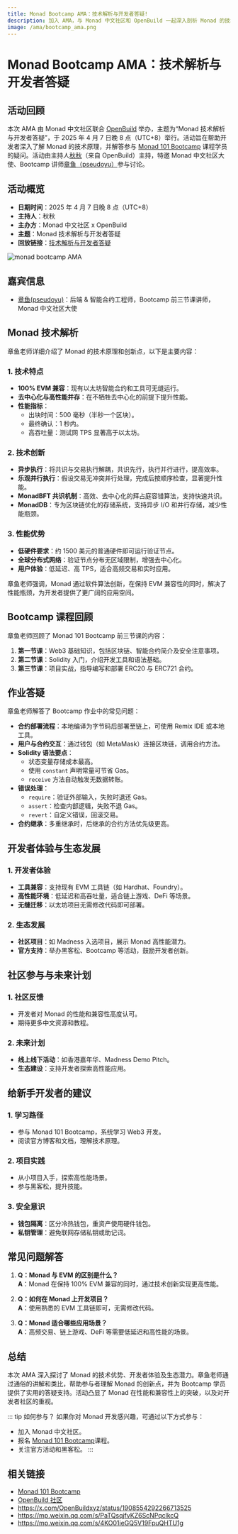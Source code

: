 ```yaml
---
title: Monad Bootcamp AMA：技术解析与开发者答疑!
description: 加入 AMA，与 Monad 中文社区和 OpenBuild 一起深入剖析 Monad 的技术原理！
image: /ama/bootcamp_ama.png
---
```

# Monad Bootcamp AMA：技术解析与开发者答疑


## 活动回顾
本次 AMA 由 Monad 中文社区联合 [OpenBuild](https://openbuild.xyz/) 举办，主题为“Monad 技术解析与开发者答疑”，于 2025 年 4 月 7 日晚 8 点（UTC+8）举行。活动旨在帮助开发者深入了解 Monad 的技术原理，并解答参与 [Monad 101 Bootcamp](/https://openbuild.xyz/learn/challenges/2060691796) 课程学员的疑问。活动由主持人[秋秋](https://x.com/0xqiuqiuu)（来自 OpenBuild）主持，特邀 Monad 中文社区大使、Bootcamp 讲师[章鱼（pseudoyu）](https://x.com/pseudo_yu)参与讨论。


## 活动概览
- **日期时间**：2025 年 4 月 7 日晚 8 点（UTC+8）
- **主持人**：秋秋
- **主办方**：Monad 中文社区 x OpenBuild
- **主题**：Monad 技术解析与开发者答疑
- **回放链接**：[技术解析与开发者答疑](https://x.com/i/spaces/1BRKjmljgRNxw)

![monad bootcamp AMA](/ama/bootcamp_ama.png)


## 嘉宾信息
- [章鱼(pseudoyu)](https://x.com/pseudo_yu)：后端 & 智能合约工程师，Bootcamp 前三节课讲师，Monad
	中文社区大使



## Monad 技术解析
章鱼老师详细介绍了 Monad 的技术原理和创新点，以下是主要内容：

### 1. 技术特点
- **100% EVM 兼容**：现有以太坊智能合约和工具可无缝运行。
- **去中心化与高性能并存**：在不牺牲去中心化的前提下提升性能。
- **性能指标**：
  - 出块时间：500 毫秒（半秒一个区块）。
  - 最终确认：1 秒内。
  - 高吞吐量：测试网 TPS 显著高于以太坊。

### 2. 技术创新
- **异步执行**：将共识与交易执行解耦，共识先行，执行并行进行，提高效率。
- **乐观并行执行**：假设交易无冲突并行处理，完成后按顺序检查，显著提升性能。
- **MonadBFT 共识机制**：高效、去中心化的拜占庭容错算法，支持快速共识。
- **MonadDB**：专为区块链优化的存储系统，支持异步 I/O 和并行存储，减少性能瓶颈。

### 3. 性能优势
- **低硬件要求**：约 1500 美元的普通硬件即可运行验证节点。
- **全球分布式网络**：验证节点分布无区域限制，增强去中心化。
- **用户体验**：低延迟、高 TPS，适合高频交易和实时应用。

章鱼老师强调，Monad 通过软件算法创新，在保持 EVM 兼容性的同时，解决了性能瓶颈，为开发者提供了更广阔的应用空间。


## Bootcamp 课程回顾

章鱼老师回顾了 Monad 101 Bootcamp 前三节课的内容：
1. **第一节课**：Web3 基础知识，包括区块链、智能合约简介及安全注意事项。
2. **第二节课**：Solidity 入门，介绍开发工具和语法基础。
3. **第三节课**：项目实战，指导编写和部署 ERC20 与 ERC721 合约。


## 作业答疑
章鱼老师解答了 Bootcamp 作业中的常见问题：
- **合约部署流程**：本地编译为字节码后部署至链上，可使用 Remix IDE 或本地工具。
- **用户与合约交互**：通过钱包（如 MetaMask）连接区块链，调用合约方法。
- **Solidity 语法要点**：
  - 状态变量存储成本最高。
  - 使用 `constant` 声明常量可节省 Gas。
  - `receive` 方法自动触发无数据转账。
- **错误处理**：
  - `require`：验证外部输入，失败时退还 Gas。
  - `assert`：检查内部逻辑，失败不退 Gas。
  - `revert`：自定义错误，回滚交易。
- **合约继承**：多重继承时，后继承的合约方法优先级更高。


## 开发者体验与生态发展
### 1. 开发者体验
- **工具兼容**：支持现有 EVM 工具链（如 Hardhat、Foundry）。
- **高性能环境**：低延迟和高吞吐量，适合链上游戏、DeFi 等场景。
- **无缝迁移**：以太坊项目无需修改代码即可部署。

### 2. 生态发展
- **社区项目**：如 Madness 入选项目，展示 Monad 高性能潜力。
- **官方支持**：举办黑客松、Bootcamp 等活动，鼓励开发者创新。



## 社区参与与未来计划
### 1. 社区反馈
- 开发者对 Monad 的性能和兼容性高度认可。
- 期待更多中文资源和教程。

### 2. 未来计划
- **线上线下活动**：如香港嘉年华、Madness Demo Pitch。
- **生态建设**：支持开发者探索高性能应用。



## 给新手开发者的建议
### 1. 学习路径
- 参与 Monad 101 Bootcamp，系统学习 Web3 开发。
- 阅读官方博客和文档，理解技术原理。

### 2. 项目实践
- 从小项目入手，探索高性能场景。
- 参与黑客松，提升技能。

### 3. 安全意识
- **钱包隔离**：区分冷热钱包，重资产使用硬件钱包。
- **私钥管理**：避免联网存储私钥或助记词。


## 常见问题解答
1. **Q：Monad 与 EVM 的区别是什么？**  
   **A**：Monad 在保持 100% EVM 兼容的同时，通过技术创新实现更高性能。

2. **Q：如何在 Monad 上开发项目？**  
   **A**：使用熟悉的 EVM 工具链即可，无需修改代码。

3. **Q：Monad 适合哪些应用场景？**  
   **A**：高频交易、链上游戏、DeFi 等需要低延迟和高性能的场景。


## 总结
本次 AMA 深入探讨了 Monad 的技术优势、开发者体验及生态潜力。章鱼老师通过通俗的讲解和类比，帮助参与者理解 Monad 的创新点，并为 Bootcamp 学员提供了实用的答疑支持。活动凸显了 Monad 在性能和兼容性上的突破，以及对开发者社区的重视。


::: tip 如何参与？
如果你对 Monad 开发感兴趣，可通过以下方式参与：
- 加入 Monad 中文社区。
- 报名 [Monad 101 Bootcamp](https://openbuild.xyz/learn/challenges/2060691796)课程。
- 关注官方活动和黑客松。
:::


## 相关链接
- [Monad 101 Bootcamp](https://openbuild.xyz/learn/challenges/2060691796)
- [OpenBuild 社区](https://x.com/OpenBuildxyz)
- https://x.com/OpenBuildxyz/status/1908554292266713525
- https://mp.weixin.qq.com/s/PaTQsqjfvKZ6ScNPqclkcQ
- https://mp.weixin.qq.com/s/4KO01ieGQ5V19FpuQHTU1g
